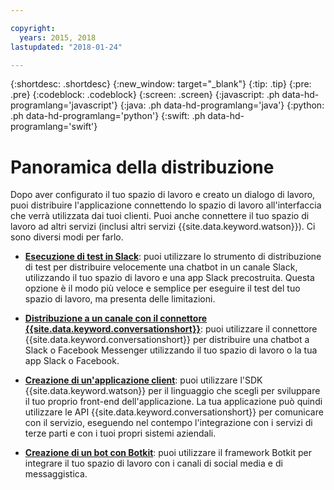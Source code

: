```yaml
---

copyright:
  years: 2015, 2018
lastupdated: "2018-01-24"

---
```


{:shortdesc: .shortdesc}
{:new_window: target="_blank"}
{:tip: .tip}
{:pre: .pre}
{:codeblock: .codeblock}
{:screen: .screen}
{:javascript: .ph data-hd-programlang='javascript'}
{:java: .ph data-hd-programlang='java'}
{:python: .ph data-hd-programlang='python'}
{:swift: .ph data-hd-programlang='swift'}

# Panoramica della distribuzione

Dopo aver configurato il tuo spazio di lavoro e creato un dialogo di lavoro, puoi distribuire l'applicazione connettendo lo spazio di lavoro all'interfaccia che verrà utilizzata dai tuoi clienti. Puoi anche connettere il tuo spazio di lavoro ad altri servizi (inclusi altri servizi {{site.data.keyword.watson}}). Ci sono diversi modi per farlo.

- [**Esecuzione di test in Slack**](test-deploy.html): puoi utilizzare lo strumento di distribuzione di test per distribuire velocemente una chatbot in un canale Slack, utilizzando il tuo spazio di lavoro e una app Slack precostruita. Questa opzione è il modo più veloce e semplice per eseguire il test del tuo spazio di lavoro, ma presenta delle limitazioni. 

- [**Distribuzione a un canale con il connettore {{site.data.keyword.conversationshort}}**](conversation-connector.html): puoi utilizzare il connettore {{site.data.keyword.conversationshort}} per distribuire una chatbot a Slack o Facebook Messenger utilizzando il tuo spazio di lavoro o la tua app Slack o Facebook.

- [**Creazione di un'applicazione client**](develop-app.html): puoi utilizzare l'SDK {{site.data.keyword.watson}} per il linguaggio che scegli per sviluppare il tuo proprio front-end dell'applicazione. La tua applicazione può quindi utilizzare le API {{site.data.keyword.conversationshort}} per comunicare con il servizio, eseguendo nel contempo l'integrazione con i servizi di terze parti e con i tuoi propri sistemi aziendali. 

- [**Creazione di un bot con Botkit**](integrations.html): puoi utilizzare il framework Botkit per integrare il tuo spazio di lavoro con i canali di social media e di messaggistica.
